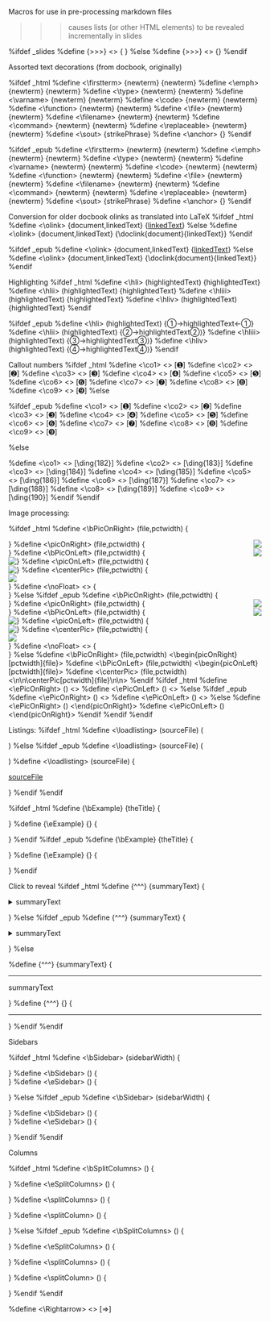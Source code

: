
  Macros for use in pre-processing markdown files

  >>> causes lists (or other HTML elements) to be revealed
  incrementally in slides

%ifdef _slides
%define {>>>} <> {<span class="incremental"> </span>}
%else
%define {>>>} <> {}
%endif


Assorted text decorations (from docbook, originally)

%ifdef _html
%define <\firstterm> {newterm} {<span class="firstterm" markdown="1">newterm</span>}
%define <\emph> {newterm} {<span class="emph" markdown="1">newterm</span>}
%define <\type> {newterm} {<span class="type" markdown="1">newterm</span>}
%define <\varname> {newterm} {<span class="varname" markdown="1">newterm</span>}
%define <\code> {newterm} {<span class="code" markdown="1">newterm</span>}
%define <\function> {newterm} {<span class="function" markdown="1">newterm</span>}
%define <\file> {newterm} {<span class="file" markdown="1">newterm</span>}
%define <\filename> {newterm} {<span class="file" markdown="1">newterm</span>}
%define <\command> {newterm} {<span class="command" markdown="1">newterm</span>}
%define <\replaceable> {newterm} {<span class="replaceable" markdown="1">newterm</span>}
%define <\sout> <strikePhrase> {<span class='strike' markdown='1'>strikePhrase</span>}
%define <\anchor> <anchorID> {<span id='anchorID'></span>}
%endif


%ifdef _epub
%define <\firstterm> {newterm} {<span class="firstterm" markdown="1">newterm</span>}
%define <\emph> {newterm} {<span class="emph" markdown="1">newterm</span>}
%define <\type> {newterm} {<span class="type" markdown="1">newterm</span>}
%define <\varname> {newterm} {<span class="varname" markdown="1">newterm</span>}
%define <\code> {newterm} {<span class="code" markdown="1">newterm</span>}
%define <\function> {newterm} {<span class="function" markdown="1">newterm</span>}
%define <\file> {newterm} {<span class="file" markdown="1">newterm</span>}
%define <\filename> {newterm} {<span class="file" markdown="1">newterm</span>}
%define <\command> {newterm} {<span class="command" markdown="1">newterm</span>}
%define <\replaceable> {newterm} {<span class="replaceable" markdown="1">newterm</span>}
%define <\sout> <strikePhrase> {<span class='strike' markdown='1'>strikePhrase</span>}
%define <\anchor> <anchorID> {<span id='anchorID'></span>}
%endif



  Conversion for older docbook olinks as translated into LaTeX
%ifdef _html
%define <\olink> {document,linkedText} {[linkedText](../document/)}
%else
%define <\olink> {document,linkedText} {\doclink{document}{linkedText}}
%endif


%ifdef _epub
%define <\olink> {document,linkedText} {[linkedText](../document/)}
%else
%define <\olink> {document,linkedText} {\doclink{document}{linkedText}}
%endif




  Highlighting
%ifdef _html
%define <\hli> (highlightedText) {<span class='hli'>highlightedText</span>}
%define <\hlii> (highlightedText) {<span class='hlii'>highlightedText</span>}
%define <\hliii> (highlightedText) {<span class='hliii'>highlightedText</span>}
%define <\hliv> (highlightedText) {<span class='hliv'>highlightedText</span>}
%endif

%ifdef _epub
%define <\hli> (highlightedText) {<span class='hli'>&#x2460;&#8594;highlightedText&#8592;&#x2460;</span>}
%define <\hlii> (highlightedText) {<span class='hlii'>&#x2461;&#8594;highlightedText&#x2461;&#x27e9;</span>}
%define <\hliii> (highlightedText) {<span class='hliii'>&#x2462;&#8594;highlightedText&#x2462;&#x27e9;</span>}
%define <\hliv> (highlightedText) {<span class='hliv'>&#x2463;&#8594;highlightedText&#x2463;&#x27e9;</span>}
%endif



Callout numbers
%ifdef _html
%define <\co1> <> [<span>&#x278a;</span>]
%define <\co2> <> [<span>&#x278b;</span>]
%define <\co3> <> [<span>&#x278c;</span>]
%define <\co4> <> [<span>&#x278d;</span>]
%define <\co5> <> [<span>&#x278e;</span>]
%define <\co6> <> [<span>&#x278f;</span>]
%define <\co7> <> [<span>&#x2790;</span>]
%define <\co8> <> [<span>&#x2791;</span>]
%define <\co9> <> [<span>&#x2792;</span>]
%else

%ifdef _epub
%define <\co1> <> [<span>&#x278a;</span>]
%define <\co2> <> [<span>&#x278b;</span>]
%define <\co3> <> [<span>&#x278c;</span>]
%define <\co4> <> [<span>&#x278d;</span>]
%define <\co5> <> [<span>&#x278e;</span>]
%define <\co6> <> [<span>&#x278f;</span>]
%define <\co7> <> [<span>&#x2790;</span>]
%define <\co8> <> [<span>&#x2791;</span>]
%define <\co9> <> [<span>&#x2792;</span>]

%else

%define <\co1> <> [\ding{182}]
%define <\co2> <> [\ding{183}]
%define <\co3> <> [\ding{184}]
%define <\co4> <> [\ding{185}]
%define <\co5> <> [\ding{186}]
%define <\co6> <> [\ding{187}]
%define <\co7> <> [\ding{188}]
%define <\co8> <> [\ding{189}]
%define <\co9> <> [\ding{190}]
%endif
%endif

Image processing:

%ifdef _html
%define <\bPicOnRight> (file,pctwidth) {<div class="noFloat"> </div><img src="file.png" style="float: right; max-width: pctwidth%;"/>}
%define <\picOnRight> (file,pctwidth) {<div class="noFloat"> </div><img src="file.png" style="float: right; max-width: pctwidth%;"/>}
%define <\bPicOnLeft> (file,pctwidth) {<div class="noFloat"> </div><img src="file.png" style="float: left; max-width: pctwidth%;"/>}
%define <\picOnLeft> (file,pctwidth) {<div class="noFloat"> </div><img src="file.png" style="float: left; max-width: pctwidth%;"/>}
%define <\centerPic> (file,pctwidth) {<div class="noFloat"> </div><div style="text-align: center'"><img src="file.png" align="center" style="max-width: pctwidth%;"/></div>}
%define <\noFloat> <> {<div class="noFloat"/>}
%else
%ifdef _epub
%define <\bPicOnRight> (file,pctwidth) {<div class="noFloat"> </div><div><img src="file.png" style="float: right; max-width: pctwidth%;"/></div>}
%define <\picOnRight> (file,pctwidth) {<div class="noFloat"> </div><div><img src="file.png" style="float: right; max-width: pctwidth%;"/></div>}
%define <\bPicOnLeft> (file,pctwidth) {<div class="noFloat"> </div><div><img src="file.png" style="float: left; max-width: pctwidth%;"/></div>}
%define <\picOnLeft> (file,pctwidth) {<div class="noFloat"> </div><div><img src="file.png" style="float: left; max-width: pctwidth%;"/></div>}
%define <\centerPic> (file,pctwidth) {<div class="noFloat"> </div><div style="text-align: center'"><img src="file.png" align="center" style="max-width: pctwidth%;"/></div>}
%define <\noFloat> <> {<div class="noFloat"/>}
%else
%define <\bPicOnRight> (file,pctwidth) <\begin{picOnRight}[pctwidth]{file}>
%define <\bPicOnLeft> (file,pctwidth) <\begin{picOnLeft}[pctwidth]{file}>
%define <\centerPic> (file,pctwidth) <\n\n\centerPic[pctwidth]{file}\n\n>
%endif
%ifdef _html
%define <\ePicOnRight> () <>
%define <\ePicOnLeft> () <>
%else
%ifdef _epub
%define <\ePicOnRight> () <>
%define <\ePicOnLeft> () <>
%else
%define <\ePicOnRight> () <\end{picOnRight}>
%define <\ePicOnLeft> () <\end{picOnRight}>
%endif
%endif
%endif



Listings:
%ifdef _html
%define <\loadlisting> (sourceFile) (

<longlisting file='sourceFile.html'/>

)
%else
%ifdef _epub
%define <\loadlisting> (sourceFile) (

</p><longlisting file='sourceFile.html'/><p>

)
%define <\loadlisting> (sourceFile) {

[sourceFile](sourceFile.html)

}
%endif
%endif

%ifdef _html
%define {\bExample} {theTitle} {</p><example markdown="1"><title
 markdown="1">theTitle</title><p>}
%define {\eExample} {} {</p></example><p>}
%endif
%ifdef _epub
%define {\bExample} {theTitle} {</p><example markdown="1"><title
 markdown="1">theTitle</title><p>}
%define {\eExample} {} {</p></example><p>}
%endif

Click to reveal
%ifdef _html
%define {^^^} {summaryText} {</p><details markdown="1">
<summary markdown="1">summaryText</summary><div markdown="1"><p>}
%define {^^^} {} {</p></div></details><p>}
%else
%ifdef _epub
%define {^^^} {summaryText} {</p><details markdown="1">
<summary markdown="1">summaryText</summary><div markdown="1"><p>}
%define {^^^} {} {</p></div></details><p>}
%else

%define {^^^} {summaryText} {

---

summaryText

}
%define {^^^} {} {

---

}
%endif
%endif


Sidebars

%ifdef _html
%define <\bSidebar> (sidebarWidth) {<div class="noFloat"> </div><div class="sidebar pctsidebarWidth" markdown="1">
}
%define <\bSidebar> () {<div class="noFloat"> </div><div class="sidebar pct50" markdown="1">
}
%define <\eSidebar> () {
</p></div><p>
} 
%else
%ifdef _epub
%define <\bSidebar> (sidebarWidth) {<div class="noFloat"> </div><div class="sidebar pctsidebarWidth" markdown="1">
}
%define <\bSidebar> () {<div class="noFloat"> </div><div class="sidebar pct50" markdown="1">
}
%define <\eSidebar> () {
</p></div><p>
} 
%endif
%endif


Columns

%ifdef _html
%define <\bSplitColumns> () {<div markdown="1"><div class="leftColumn" markdown="1">
}
%define <\eSplitColumns> () {
</p></div></div><p>
} 
%define <\splitColumns> () {
</p></div><div class="rightColumn" markdown="1"><p>
} 
%define <\splitColumn> () {
</p></div><div class="rightColumn" markdown="1"><p>
} 
%else
%ifdef _epub
%define <\bSplitColumns> () {<div markdown="1"><div class="leftColumn" markdown="1">
}
%define <\eSplitColumns> () {
</p></div></div><p>
} 
%define <\splitColumns> () {
</p></div><div class="rightColumn" markdown="1"><p>
} 
%define <\splitColumn> () {
</p></div><div class="rightColumn" markdown="1"><p>
} 
%endif
%endif


%define <\Rightarrow> <> [<span>&#x21D2;</span>]
